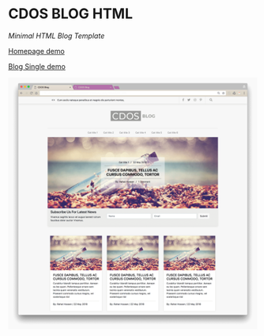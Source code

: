 # CDOS BLOG HTML

_*Minimal HTML Blog Template*_

[Homepage demo](https://rahat.me/demo/cdos-blog-html/)

[Blog Single demo](https://rahat.me/demo/cdos-blog-html/single.html)

![Home Page](screenshots/home-page.png)